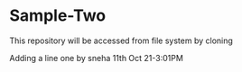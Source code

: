 # Sample-Two
This repository will be accessed from file system by cloning

Adding a line one by sneha 11th Oct 21-3:01PM
